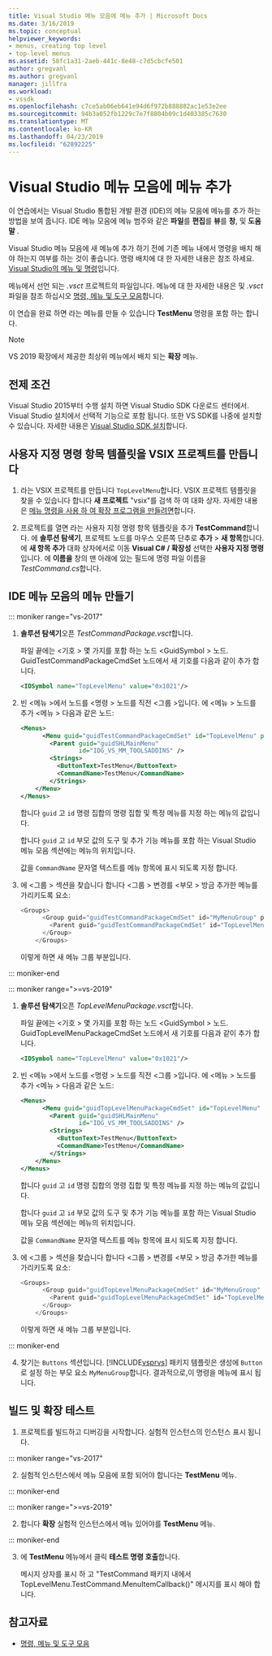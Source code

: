 ```yaml
---
title: Visual Studio 메뉴 모음에 메뉴 추가 | Microsoft Docs
ms.date: 3/16/2019
ms.topic: conceptual
helpviewer_keywords:
- menus, creating top level
- top-level menus
ms.assetid: 58fc1a31-2aeb-441c-8e48-c7d5cbcfe501
author: gregvanl
ms.author: gregvanl
manager: jillfra
ms.workload:
- vssdk
ms.openlocfilehash: c7ce5ab06eb641e94d6f972b888882ac1e53e2ee
ms.sourcegitcommit: 94b3a052fb1229c7e7f8804b09c1d403385c7630
ms.translationtype: MT
ms.contentlocale: ko-KR
ms.lasthandoff: 04/23/2019
ms.locfileid: "62892225"
---
```

# <a name="add-a-menu-to-the-visual-studio-menu-bar"></a>Visual Studio 메뉴 모음에 메뉴 추가

이 연습에서는 Visual Studio 통합된 개발 환경 (IDE)의 메뉴 모음에 메뉴를 추가 하는 방법을 보여 줍니다. IDE 메뉴 모음에 메뉴 범주와 같은 **파일**를 **편집**를 **뷰**를 **창**, 및 **도움말** .

Visual Studio 메뉴 모음에 새 메뉴에 추가 하기 전에 기존 메뉴 내에서 명령을 배치 해야 하는지 여부를 하는 것이 좋습니다. 명령 배치에 대 한 자세한 내용은 참조 하세요. [Visual Studio의 메뉴 및 명령](../extensibility/ux-guidelines/menus-and-commands-for-visual-studio.md)입니다.

메뉴에서 선언 되는 *.vsct* 프로젝트의 파일입니다. 메뉴에 대 한 자세한 내용은 및 *.vsct* 파일을 참조 하십시오 [명령, 메뉴 및 도구 모음](../extensibility/internals/commands-menus-and-toolbars.md)합니다.

이 연습을 완료 하면 라는 메뉴를 만들 수 있습니다 **TestMenu** 명령을 포함 하는 합니다.

> [!NOTE]
> VS 2019 확장에서 제공한 최상위 메뉴에서 배치 되는 **확장** 메뉴.

## <a name="prerequisites"></a>전제 조건

Visual Studio 2015부터 수행 설치 하면 Visual Studio SDK 다운로드 센터에서. Visual Studio 설치에서 선택적 기능으로 포함 됩니다. 또한 VS SDK를 나중에 설치할 수 있습니다. 자세한 내용은 [Visual Studio SDK 설치](../extensibility/installing-the-visual-studio-sdk.md)합니다.

## <a name="create-a-vsix-project-that-has-a-custom-command-item-template"></a>사용자 지정 명령 항목 템플릿을 VSIX 프로젝트를 만듭니다

1. 라는 VSIX 프로젝트를 만듭니다 `TopLevelMenu`합니다. VSIX 프로젝트 템플릿을 찾을 수 있습니다 합니다 **새 프로젝트** "vsix"를 검색 하 여 대화 상자.  자세한 내용은 [메뉴 명령을 사용 하 여 확장 프로그램을 만들려면](../extensibility/creating-an-extension-with-a-menu-command.md)합니다.

2. 프로젝트를 열면 라는 사용자 지정 명령 항목 템플릿을 추가 **TestCommand**합니다. 에 **솔루션 탐색기**, 프로젝트 노드를 마우스 오른쪽 단추로 **추가** >  **새 항목**합니다. 에 **새 항목 추가** 대화 상자에서로 이동 **Visual C# / 확장성** 선택한 **사용자 지정 명령**입니다. 에 **이름을** 창의 맨 아래에 있는 필드에 명령 파일 이름을 *TestCommand.cs*합니다.

## <a name="create-a-menu-on-the-ide-menu-bar"></a>IDE 메뉴 모음의 메뉴 만들기

::: moniker range="vs-2017"

1. **솔루션 탐색기**오픈 *TestCommandPackage.vsct*합니다.

    파일 끝에는 \<기호 > 몇 가지를 포함 하는 노드 \<GuidSymbol > 노드. GuidTestCommandPackageCmdSet 노드에서 새 기호를 다음과 같이 추가 합니다.

   ```xml
   <IDSymbol name="TopLevelMenu" value="0x1021"/>
   ```

2. 빈 \<메뉴 >에서 노드를 \<명령 > 노드를 직전 \<그룹 >입니다. 에 \<메뉴 > 노드를 추가 \<메뉴 > 다음과 같은 노드:

   ```xml
   <Menus>
         <Menu guid="guidTestCommandPackageCmdSet" id="TopLevelMenu" priority="0x700" type="Menu">
           <Parent guid="guidSHLMainMenu"
                   id="IDG_VS_MM_TOOLSADDINS" />
           <Strings>
             <ButtonText>TestMenu</ButtonText>
             <CommandName>TestMenu</CommandName>
           </Strings>
       </Menu>
   </Menus>
   ```

    합니다 `guid` 고 `id` 명령 집합의 명령 집합 및 특정 메뉴를 지정 하는 메뉴의 값입니다.

    합니다 `guid` 고 `id` 부모 값의 도구 및 추가 기능 메뉴를 포함 하는 Visual Studio 메뉴 모음 섹션에는 메뉴의 위치입니다.

    값을 `CommandName` 문자열 텍스트를 메뉴 항목에 표시 되도록 지정 합니다.

3. 에 \<그룹 > 섹션을 찾습니다 합니다 \<그룹 > 변경를 \<부모 > 방금 추가한 메뉴를 가리키도록 요소:

   ```csharp
   <Groups>
         <Group guid="guidTestCommandPackageCmdSet" id="MyMenuGroup" priority="0x0600">
           <Parent guid="guidTestCommandPackageCmdSet" id="TopLevelMenu"/>
         </Group>
       </Groups>
   ```

    이렇게 하면 새 메뉴 그룹 부분입니다.

::: moniker-end

::: moniker range=">=vs-2019"

1. **솔루션 탐색기**오픈 *TopLevelMenuPackage.vsct*합니다.

    파일 끝에는 \<기호 > 몇 가지를 포함 하는 노드 \<GuidSymbol > 노드. GuidTopLevelMenuPackageCmdSet 노드에서 새 기호를 다음과 같이 추가 합니다.

   ```xml
   <IDSymbol name="TopLevelMenu" value="0x1021"/>
   ```

2. 빈 \<메뉴 >에서 노드를 \<명령 > 노드를 직전 \<그룹 >입니다. 에 \<메뉴 > 노드를 추가 \<메뉴 > 다음과 같은 노드:

   ```xml
   <Menus>
         <Menu guid="guidTopLevelMenuPackageCmdSet" id="TopLevelMenu" priority="0x700" type="Menu">
           <Parent guid="guidSHLMainMenu"
                   id="IDG_VS_MM_TOOLSADDINS" />
           <Strings>
             <ButtonText>TestMenu</ButtonText>
             <CommandName>TestMenu</CommandName>
           </Strings>
       </Menu>
   </Menus>
   ```

    합니다 `guid` 고 `id` 명령 집합의 명령 집합 및 특정 메뉴를 지정 하는 메뉴의 값입니다.

    합니다 `guid` 고 `id` 부모 값의 도구 및 추가 기능 메뉴를 포함 하는 Visual Studio 메뉴 모음 섹션에는 메뉴의 위치입니다.

    값을 `CommandName` 문자열 텍스트를 메뉴 항목에 표시 되도록 지정 합니다.

3. 에 \<그룹 > 섹션을 찾습니다 합니다 \<그룹 > 변경를 \<부모 > 방금 추가한 메뉴를 가리키도록 요소:

   ```csharp
   <Groups>
         <Group guid="guidTopLevelMenuPackageCmdSet" id="MyMenuGroup" priority="0x0600">
           <Parent guid="guidTopLevelMenuPackageCmdSet" id="TopLevelMenu"/>
         </Group>
       </Groups>
   ```

    이렇게 하면 새 메뉴 그룹 부분입니다.

::: moniker-end

4. 찾기는 `Buttons` 섹션입니다. [!INCLUDE[vsprvs](../code-quality/includes/vsprvs_md.md)] 패키지 템플릿은 생성에 `Button` 로 설정 하는 부모 요소 `MyMenuGroup`합니다. 결과적으로,이 명령을 메뉴에 표시 됩니다.

## <a name="build-and-test-the-extension"></a>빌드 및 확장 테스트

1. 프로젝트를 빌드하고 디버깅을 시작합니다. 실험적 인스턴스의 인스턴스 표시 됩니다.

::: moniker range="vs-2017"

2. 실험적 인스턴스에서 메뉴 모음에 포함 되어야 합니다는 **TestMenu** 메뉴.

::: moniker-end

::: moniker range=">=vs-2019"

2. 합니다 **확장** 실험적 인스턴스에서 메뉴 있어야를 **TestMenu** 메뉴.

::: moniker-end

3. 에 **TestMenu** 메뉴에서 클릭 **테스트 명령 호출**합니다.

     메시지 상자를 표시 하 고 "TestCommand 패키지 내에서 TopLevelMenu.TestCommand.MenuItemCallback()" 메시지를 표시 해야 합니다.

## <a name="see-also"></a>참고자료

- [명령, 메뉴 및 도구 모음](../extensibility/internals/commands-menus-and-toolbars.md)
